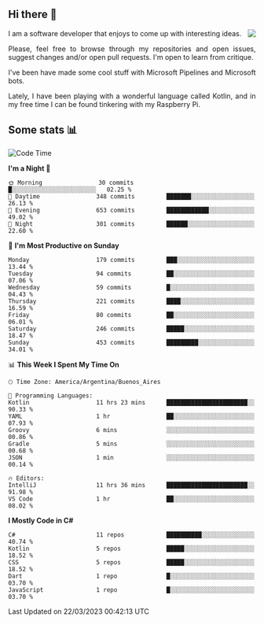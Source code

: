## Hi there :slightly_smiling_face:

<img src="https://github-readme-stats.vercel.app/api?username=victorgrycuk&show_icons=true&count_private=true&title_color=F7941E&icon_color=F7941E" align="right">

<p align="justify">
I am a software developer that enjoys to come up with interesting ideas.
<p/>

<p align= "justify">
Please, feel free to browse through my repositories and open issues, suggest changes and/or open pull requests. I'm open to learn from critique.
<p/>


<p align= "justify">
I've been have made some cool stuff with Microsoft Pipelines and Microsoft bots.
<p/>

<p align= "justify">
Lately, I have been playing with a wonderful language called Kotlin, and in my free time I can be found tinkering with my Raspberry Pi.
<p/>

## Some stats :bar_chart:
<!--START_SECTION:waka-->
![Code Time](http://img.shields.io/badge/Code%20Time-1%2C487%20hrs%2026%20mins-blue)

**I'm a Night 🦉** 

```text
🌞 Morning                30 commits          █░░░░░░░░░░░░░░░░░░░░░░░░   02.25 % 
🌆 Daytime                348 commits         ███████░░░░░░░░░░░░░░░░░░   26.13 % 
🌃 Evening                653 commits         ████████████░░░░░░░░░░░░░   49.02 % 
🌙 Night                  301 commits         ██████░░░░░░░░░░░░░░░░░░░   22.60 % 
```
📅 **I'm Most Productive on Sunday** 

```text
Monday                   179 commits         ███░░░░░░░░░░░░░░░░░░░░░░   13.44 % 
Tuesday                  94 commits          ██░░░░░░░░░░░░░░░░░░░░░░░   07.06 % 
Wednesday                59 commits          █░░░░░░░░░░░░░░░░░░░░░░░░   04.43 % 
Thursday                 221 commits         ████░░░░░░░░░░░░░░░░░░░░░   16.59 % 
Friday                   80 commits          ██░░░░░░░░░░░░░░░░░░░░░░░   06.01 % 
Saturday                 246 commits         █████░░░░░░░░░░░░░░░░░░░░   18.47 % 
Sunday                   453 commits         █████████░░░░░░░░░░░░░░░░   34.01 % 
```


📊 **This Week I Spent My Time On** 

```text
🕑︎ Time Zone: America/Argentina/Buenos_Aires

💬 Programming Languages: 
Kotlin                   11 hrs 23 mins      ███████████████████████░░   90.33 % 
YAML                     1 hr                ██░░░░░░░░░░░░░░░░░░░░░░░   07.93 % 
Groovy                   6 mins              ░░░░░░░░░░░░░░░░░░░░░░░░░   00.86 % 
Gradle                   5 mins              ░░░░░░░░░░░░░░░░░░░░░░░░░   00.68 % 
JSON                     1 min               ░░░░░░░░░░░░░░░░░░░░░░░░░   00.14 % 

🔥 Editors: 
IntelliJ                 11 hrs 36 mins      ███████████████████████░░   91.98 % 
VS Code                  1 hr                ██░░░░░░░░░░░░░░░░░░░░░░░   08.02 % 
```

**I Mostly Code in C#** 

```text
C#                       11 repos            ██████████░░░░░░░░░░░░░░░   40.74 % 
Kotlin                   5 repos             █████░░░░░░░░░░░░░░░░░░░░   18.52 % 
CSS                      5 repos             █████░░░░░░░░░░░░░░░░░░░░   18.52 % 
Dart                     1 repo              █░░░░░░░░░░░░░░░░░░░░░░░░   03.70 % 
JavaScript               1 repo              █░░░░░░░░░░░░░░░░░░░░░░░░   03.70 % 
```




 Last Updated on 22/03/2023 00:42:13 UTC
<!--END_SECTION:waka-->
